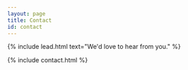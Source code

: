 ```yaml
---
layout: page
title: Contact
id: contact
---
```


{% include lead.html
    text="We'd love to hear from you." %}

{% include contact.html %}

